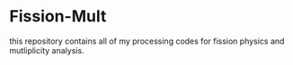 # Fission-Mult
this repository contains all of my processing codes for fission physics and mutliplicity analysis.
